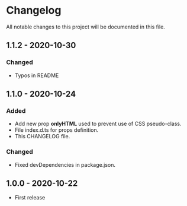 # Changelog

All notable changes to this project will be documented in this file.

## 1.1.2 - 2020-10-30

### Changed

- Typos in README

## 1.1.0 - 2020-10-24

### Added

- Add new prop **onlyHTML** used to prevent use of CSS pseudo-class.
- File index.d.ts for props definition.
- This CHANGELOG file.

### Changed
- Fixed devDependencies in package.json.

## 1.0.0 - 2020-10-22

- First release